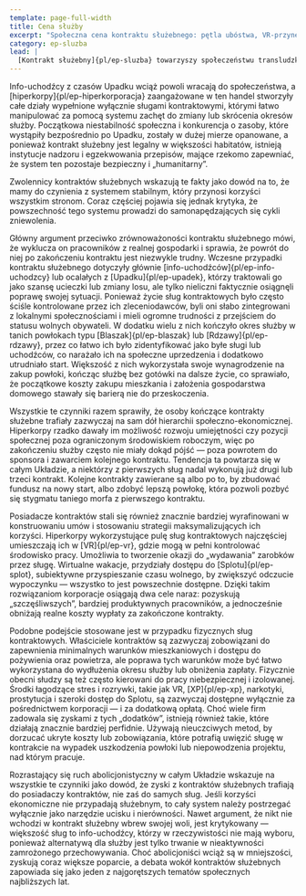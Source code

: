 ```yaml
---
template: page-full-width
title: Cena służby
excerpt: "Społeczna cena kontraktu służebnego: pętla ubóstwa, VR-przynęty i opór abolicjonistów."
category: ep-sluzba
lead: |
  [Kontrakt służebny]{pl/ep-sluzba} towarzyszy społeczeństwu transludzkiemu jeszcze od czasów sprzed [Upadku]{pl/ep-upadek}, a z biegiem lat stał się zjawiskiem coraz powszechniejszym i silniej zakorzenionym w porządku społecznym. Pierwsze wielkie fale sług kontraktowych na [Marsie]{pl/ep-atlas-mars} i w [habitatach]{pl/ep-habitat} [księżycowych]{pl/ep-atlas-luna} w większości ukończyły już swoje pierwotne okresy służby — mniej lub bardziej pomyślnie — choć wiele osób nadal pozostaje zadłużonych i musi kontynuować pracę. 
---
```

Info-uchodźcy z czasów Upadku wciąż powoli wracają do społeczeństwa, a [hiperkorpy]{pl/ep-hiperkorporacja} zaangażowane w ten handel stworzyły całe działy wypełnione wyłącznie sługami kontraktowymi, którymi łatwo manipulować za pomocą systemu zachęt do zmiany lub skrócenia okresów służby. Początkowa niestabilność społeczna i konkurencja o zasoby, które wystąpiły bezpośrednio po Upadku, zostały w dużej mierze opanowane, a ponieważ kontrakt służebny jest legalny w większości habitatów, istnieją instytucje nadzoru i egzekwowania przepisów, mające rzekomo zapewniać, że system ten pozostaje bezpieczny i „humanitarny”.

Zwolennicy kontraktów służebnych wskazują te fakty jako dowód na to, że mamy do czynienia z systemem stabilnym, który przynosi korzyści wszystkim stronom. Coraz częściej pojawia się jednak krytyka, że powszechność tego systemu prowadzi do samonapędzających się cykli zniewolenia.

Główny argument przeciwko zrównoważoności kontraktu służebnego mówi, że wyklucza on pracowników z realnej gospodarki i sprawia, że powrót do niej po zakończeniu kontraktu jest niezwykle trudny. Wczesne przypadki kontraktu służebnego dotyczyły głównie [info-uchodźców]{pl/ep-info-uchodzcy} lub ocalałych z [Upadku]{pl/ep-upadek}, którzy traktowali go jako szansę ucieczki lub zmiany losu, ale tylko nieliczni faktycznie osiągnęli poprawę swojej sytuacji. Ponieważ życie sług kontraktowych było często ściśle kontrolowane przez ich zleceniodawców, byli oni słabo zintegrowani z lokalnymi społecznościami i mieli ogromne trudności z przejściem do statusu wolnych obywateli. W dodatku wielu z nich kończyło okres służby w tanich powłokach typu [Blaszak]{pl/ep-blaszak} lub [Rdzawy]{pl/ep-rdzawy}, przez co łatwo ich było zidentyfikować jako byłe sługi lub uchodźców, co narażało ich na społeczne uprzedzenia i dodatkowo utrudniało start. Większość z nich wykorzystała swoje wynagrodzenie na zakup powłoki, kończąc służbę bez gotówki na dalsze życie, co sprawiało, że początkowe koszty zakupu mieszkania i założenia gospodarstwa domowego stawały się barierą nie do przeskoczenia.

Wszystkie te czynniki razem sprawiły, że osoby kończące kontrakty służebne trafiały zazwyczaj na sam dół hierarchii społeczno-ekonomicznej. Hiperkorpy rzadko dawały im możliwość rozwoju umiejętności czy pozycji społecznej poza ograniczonym środowiskiem roboczym, więc po zakończeniu służby często nie miały dokąd pójść — poza powrotem do sponsora i zawarciem kolejnego kontraktu. Tendencja ta powtarza się w całym Układzie, a niektórzy z pierwszych sług nadal wykonują już drugi lub trzeci kontrakt. Kolejne kontrakty zawierane są albo po to, by zbudować fundusz na nowy start, albo zdobyć lepszą powłokę, która pozwoli pozbyć się stygmatu taniego morfa z pierwszego kontraktu.

Posiadacze kontraktów stali się również znacznie bardziej wyrafinowani w konstruowaniu umów i stosowaniu strategii maksymalizujących ich korzyści. Hiperkorpy wykorzystujące pulę sług kontraktowych najczęściej umieszczają ich w [VR]{pl/ep-vr}, gdzie mogą w pełni kontrolować środowisko pracy. Umożliwia to tworzenie okazji do „wydawania” zarobków przez sługę. Wirtualne wakacje, przydziały dostępu do [Splotu]{pl/ep-splot}, subiektywne przyspieszanie czasu wolnego, by zwiększyć odczucie wypoczynku — wszystko to jest powszechnie dostępne. Dzięki takim rozwiązaniom korporacje osiągają dwa cele naraz: pozyskują „szczęśliwszych”, bardziej produktywnych pracowników, a jednocześnie obniżają realne koszty wypłaty za zakończone kontrakty.

Podobne podejście stosowane jest w przypadku fizycznych sług kontraktowych. Właściciele kontraktów są zazwyczaj zobowiązani do zapewnienia minimalnych warunków mieszkaniowych i dostępu do pożywienia oraz powietrza, ale poprawa tych warunków może być łatwo wykorzystana do wydłużenia okresu służby lub obniżenia zapłaty. Fizycznie obecni słudzy są też często kierowani do pracy niebezpiecznej i izolowanej. Środki łagodzące stres i rozrywki, takie jak VR, [XP]{pl/ep-xp}, narkotyki, prostytucja i szeroki dostęp do Splotu, są zazwyczaj dostępne wyłącznie za pośrednictwem korporacji — i za dodatkową opłatą. Choć wiele firm zadowala się zyskami z tych „dodatków”, istnieją również takie, które działają znacznie bardziej perfidnie. Używają nieuczciwych metod, by dorzucać ukryte koszty lub zobowiązania, które potrafią uwięzić sługę w kontrakcie na wypadek uszkodzenia powłoki lub niepowodzenia projektu, nad którym pracuje.

Rozrastający się ruch abolicjonistyczny w całym Układzie wskazuje na wszystkie te czynniki jako dowód, że zyski z kontraktów służebnych trafiają do posiadaczy kontraktów, nie zaś do samych sług. Jeśli korzyści ekonomiczne nie przypadają służebnym, to cały system należy postrzegać wyłącznie jako narzędzie ucisku i nierówności. Nawet argument, że nikt nie wchodzi w kontrakt służebny wbrew swojej woli, jest krytykowany — większość sług to info-uchodźcy, którzy w rzeczywistości nie mają wyboru, ponieważ alternatywą dla służby jest tylko trwanie w nieaktywności zamrożonego przechowywania. Choć abolicjoniści wciąż są w mniejszości, zyskują coraz większe poparcie, a debata wokół kontraktów służebnych zapowiada się jako jeden z najgorętszych tematów społecznych najbliższych lat.

